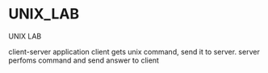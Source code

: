 # UNIX_LAB
UNIX LAB

client-server application
client gets unix command, send it to server. server perfoms command and send answer to client
